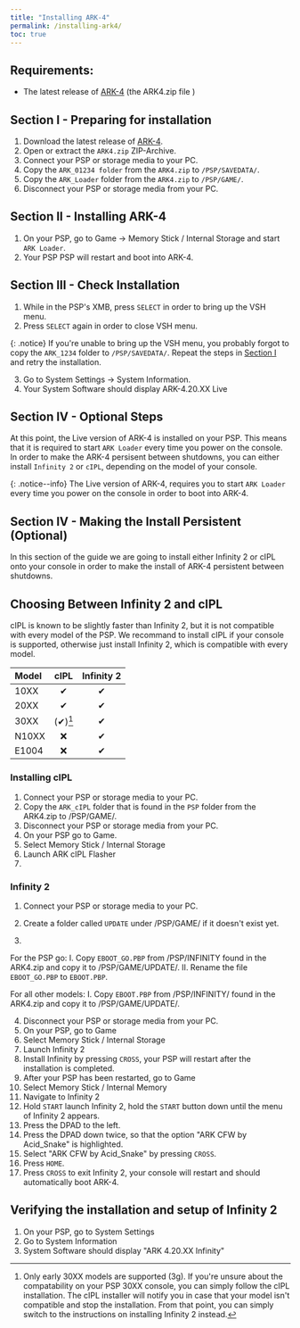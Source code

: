 ```yaml
---
title: "Installing ARK-4"
permalink: /installing-ark4/
toc: true
---
```


## Requirements:
- The latest release of [ARK-4](https://github.com/PSP-Archive/ARK-4/releases/latest) (the ARK4.zip file )

## Section I - Preparing for installation
1. Download the latest release of [ARK-4](https://github.com/PSP-Archive/ARK-4/releases/latest).
2. Open or extract the `ARK4.zip` ZIP-Archive.
3. Connect your PSP or storage media to your PC.
4. Copy the `ARK_01234 folder` from the `ARK4.zip` to `/PSP/SAVEDATA/`.
5. Copy the `ARK_Loader` folder from the `ARK4.zip` to `/PSP/GAME/`.
6. Disconnect your PSP or storage media from your PC.


## Section II - Installing ARK-4
1. On your PSP, go to Game -> Memory Stick / Internal Storage and start `ARK Loader`.
2. Your PSP PSP will restart and boot into ARK-4.

## Section III - Check Installation
1. While in the PSP's XMB, press `SELECT` in order to bring up the VSH menu.
2. Press `SELECT` again in order to close VSH menu.

{: .notice}
If you're unable to bring up the VSH menu, you probably forgot to copy the `ARK_1234` folder to `/PSP/SAVEDATA/`. Repeat the steps in [Section I](#section-i---preparing-for-installation) and retry the installation.

3. Go to System Settings -> System Information.
4. Your System Software should display ARK-4.20.XX Live

## Section IV - Optional Steps
At this point, the Live version of ARK-4 is installed on your PSP. This means that it is required to start `ARK Loader` every time you power on the console. In order to make the ARK-4 persisent between shutdowns, you can either install `Infinity 2` or `cIPL`, depending on the model of your console.

{: .notice--info}
The Live version of ARK-4, requires you to start `ARK Loader` every time you power on the console in order to boot into ARK-4.

## Section IV - Making the Install Persistent (Optional)

In this section of the guide we are going to install either Infinity 2 or cIPL onto your console in order to make the install of ARK-4 persistent between shutdowns.

## Choosing Between Infinity 2 and cIPL
cIPL is known to be slightly faster than Infinity 2, but it is not compatible with every model of the PSP.
We recommand to install cIPL if your console is supported, otherwise just install Infinity 2, which is compatible with every model.

| Model | cIPL | Infinity 2 |
|:------|:----:|:----------:|
| 10XX | ✔ | ✔ |
| 20XX | ✔ | ✔ |
| 30XX | (✔)[^2] | ✔ |
| N10XX | ❌ | ✔ |
| E1004 | ❌ | ✔ |


[^2]: Only early 30XX models are supported (3g). If you're unsure about the compatability on your PSP 30XX console, you can simply follow the cIPL installation. The cIPL installer will notify you in case that your model isn't compatible and stop the installation. From that point, you can simply switch to the instructions on installing Infinity 2 instead.

### Installing cIPL
1. Connect your PSP or storage media to your PC.
2. Copy the `ARK_cIPL` folder that is found in the `PSP` folder from the ARK4.zip to /PSP/GAME/.
3. Disconnect your PSP or storage media from your PC.
4. On your PSP go to Game.
5. Select Memory Stick / Internal Storage
6. Launch ARK cIPL Flasher
7. 

### Infinity 2
1. Connect your PSP or storage media to your PC.
2. Create a folder called `UPDATE` under /PSP/GAME/ if it doesn't exist yet.

3.
For the PSP go:
I. Copy `EBOOT_GO.PBP` from /PSP/INFINITY found in the ARK4.zip and copy it to /PSP/GAME/UPDATE/.
II. Rename the file `EBOOT_GO.PBP` to `EBOOT.PBP`.

For all other models:
I. Copy `EBOOT.PBP` from /PSP/INFINITY/ found in the ARK4.zip and copy it to /PSP/GAME/UPDATE/.

4. Disconnect your PSP or storage media from your PC.
5. On your PSP, go to Game
6. Select Memory Stick / Internal Storage
7. Launch Infinity 2
8. Install Infinity by pressing `CROSS`, your PSP will restart after the installation is completed.
9. After your PSP has been restarted, go to Game
10. Select Memory Stick / Internal Memory
11. Navigate to Infinity 2
12. Hold `START` launch Infinity 2, hold the `START` button down until the menu of Infinity 2 appears.
13. Press the DPAD to the left.
14. Press the DPAD down twice, so that the option "ARK CFW by Acid_Snake" is highlighted.
15. Select "ARK CFW by Acid_Snake" by pressing `CROSS`.
16. Press `HOME`.
17. Press `CROSS` to exit Infinity 2, your console will restart and should automatically boot ARK-4.


## Verifying the installation and setup of Infinity 2
1. On your PSP, go to System Settings
2. Go to System Information
3. System Software should display "ARK 4.20.XX Infinity"



    

